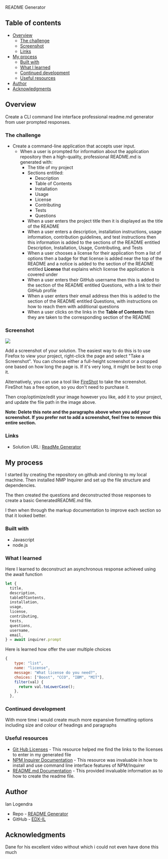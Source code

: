 README Generator

## Table of contents

- [Overview](#overview)
  - [The challenge](#the-challenge)
  - [Screenshot](#screenshot)
  - [Links](#links)
- [My process](#my-process)
  - [Built with](#built-with)
  - [What I learned](#what-i-learned)
  - [Continued development](#continued-development)
  - [Useful resources](#useful-resources)
- [Author](#author)
- [Acknowledgments](#acknowledgments)

## Overview

Create a CLI command line interface professional readme.md generator from user prompted responses.

### The challenge

* Create a command-line application that accepts user input.
  * When a user is prompted for information about the application repository then a high-quality, professional README.md is generated with:
    * The title of my project 
    * Sections entitled:
      * Description 
      * Table of Contents 
      * Installation 
      * Usage 
      * License 
      * Contributing 
      * Tests 
      * Questions
    * When a user enters the project title then it is displayed as the title of the README
    * When a user enters a description, installation instructions, usage information, contribution guidelines, and test instructions then this information is added to the sections of the README entitled Description, Installation, Usage, Contributing, and Tests
    * When a user chooses a license for their application from a list of options then a badge for that license is added near the top of the README and a notice is added to the section of the README entitled **License** that explains which license the application is covered under
    * When a user enters their GitHub username then this is added to the section of the README entitled Questions, with a link to their GitHub profile
    * When a user enters their email address then this is added to the section of the README entitled Questions, with instructions on how to reach them with additional questions
    * When a user clicks on the links in the **Table of Contents** then they are taken to the corresponding section of the README

### Screenshot

![](./screenshot.jpg)

Add a screenshot of your solution. The easiest way to do this is to use Firefox to view your project, right-click the page and select "Take a Screenshot". You can choose either a full-height screenshot or a cropped one based on how long the page is. If it's very long, it might be best to crop it.

Alternatively, you can use a tool like [FireShot](https://getfireshot.com/) to take the screenshot. FireShot has a free option, so you don't need to purchase it.

Then crop/optimize/edit your image however you like, add it to your project, and update the file path in the image above.

**Note: Delete this note and the paragraphs above when you add your screenshot. If you prefer not to add a screenshot, feel free to remove this entire section.**

### Links

- Solution URL: [ReadMe Generator](git@github.com:EDX-IL/Readme_Generator.git)

## My process

I started by creating the repository on github and cloning to my local machine. Then installed NMP Inquirer and set up the file structure and dependencies. 

The then created the questions and deconstructed those responses to create a basic GeneratedREADME.md file.

I then when through the markup documentation to improve each section so that it looked better. 

### Built with

- Javascript
- node.js


### What I learned

Here I learned to deconstruct an asynchronous response achieved using the await function 

```js
let {
  title,
  description,
  tableOfContents,
  installation,
  usage,
  license,
  contributing,
  tests,
  questions,
  username,
  email,
} = await inquirer.prompt


```
Here is learned how offer the user multiple choices

```js
{
    type: "list",
    name: "license",
    message: "What license do you need?",
    choices: ["Boost", "CCO", "IBM", "MIT"],
    filter(val) {
      return val.toLowerCase();
    },
  },

```


### Continued development

With more time i would create much more expansive formatting options including size and colour of headings and paragraphs

### Useful resources

- [Git Hub Licenses](https://gist.github.com/lukas-h/2a5d00690736b4c3a7ba) - This resource helped me find the links to the licenses to enter in my generated file
- [NPM Inquirer Documentation](https://www.npmjs.com/package/inquirer) - This resource was invaluable in how to install and use command line interface features of NPM/Inquirer
- [README.md Documentation](https://docs.github.com/en/get-started/writing-on-github/getting-started-with-writing-and-formatting-on-github/basic-writing-and-formatting-syntax) - This provided invaluable information as to how to create the readme file. 

## Author
Ian Logendra
- Repo - [README Generator](https://github.com/EDX-IL/Readme_Generator)
- GitHub - [EDX-IL](https://github.com/EDX-IL)

## Acknowledgments

Dane for his excellent video without which i could not even have done this much